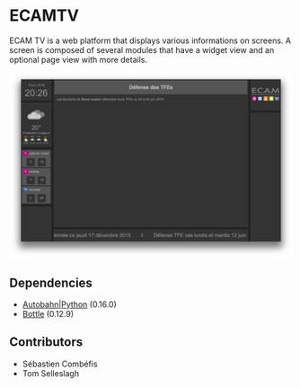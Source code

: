 # ECAMTV

ECAM TV is a web platform that displays various informations on screens. A screen is composed of several modules that have a widget view and an optional page view with more details.

![alt text](https://github.com/ECAM-Brussels/ECAMTV/blob/gh-pages/images/ECAMTV-main-screen.png "ECAM TV main screen")

## Dependencies

- [Autobahn|Python](http://autobahn.ws/python/) (0.16.0)
- [Bottle](http://bottlepy.org/) (0.12.9)

## Contributors

- Sébastien Combéfis
- Tom Selleslagh